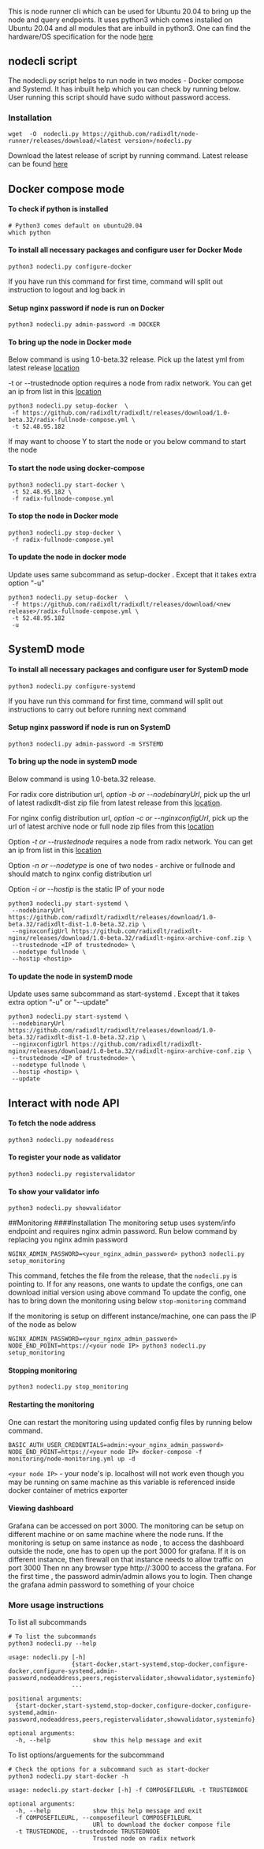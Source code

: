 

This is node runner cli which can be used for Ubuntu 20.04 to bring up the node and query endpoints. It uses python3 which comes installed on Ubuntu 20.04 and all modules that are inbuild in python3.
One can find the hardware/OS specification for the node [here](https://docs.radixdlt.com/documentation-component/betanet/radix-nodes/running-a-full-node.html#_setting_up_your_environment)

## nodecli script
The nodecli.py script helps to run node in two modes - Docker compose and Systemd. It has inbuilt help which you can check by running below. User running this script should have sudo without password access.


### Installation

```
wget  -O  nodecli.py https://github.com/radixdlt/node-runner/releases/download/<latest version>/nodecli.py
```

Download the latest release of script by running command. Latest release can be found [here](https://github.com/radixdlt/node-runner/releases)

## Docker compose mode

#### To check if python is installed
```shell script
# Python3 comes default on ubuntu20.04
which python
```

#### To install all necessary packages and configure user for Docker Mode
```shell script
python3 nodecli.py configure-docker
```
If you have run this command for first time, command will split out instruction to logout and log back in

#### Setup nginx password if node is run on Docker
```shell script
python3 nodecli.py admin-password -m DOCKER
```

#### To bring up the node in Docker mode
Below command is using 1.0-beta.32 release. Pick up the latest yml from latest release [location](https://github.com/radixdlt/radixdlt/releases/)

-t or --trustednode option requires a node from radix network. You can get an ip from  list  in this [location](https://docs.radixdlt.com/documentation-component/betanet/radix-nodes/running-a-full-node.html#_setting_up_your_environment)
 
```shell script
python3 nodecli.py setup-docker  \
 -f https://github.com/radixdlt/radixdlt/releases/download/1.0-beta.32/radix-fullnode-compose.yml \
 -t 52.48.95.182
```

If may want to choose Y to start the node or you below command to start the node

#### To start the node using docker-compose 
```shell script
python3 nodecli.py start-docker \
 -t 52.48.95.182 \
 -f radix-fullnode-compose.yml
```

#### To stop the node in Docker mode
```shell script
python3 nodecli.py stop-docker \
 -f radix-fullnode-compose.yml
```


#### To update the node in docker mode
Update uses same subcommand as setup-docker . Except that it takes extra option "-u"

```shell script
python3 nodecli.py setup-docker  \
 -f https://github.com/radixdlt/radixdlt/releases/download/<new release>/radix-fullnode-compose.yml \
 -t 52.48.95.182
 -u
```

## SystemD mode
#### To install all necessary packages and configure user for SystemD mode

```shell script
python3 nodecli.py configure-systemd
```
If you have run this command for first time, command will split out instructions to carry out before running next command


#### Setup nginx password if node is run on SystemD
```shell script
python3 nodecli.py admin-password -m SYSTEMD
```

#### To bring up the node in systemD mode
Below command is using 1.0-beta.32 release. 

For radix core distribution url, _option -b or --nodebinaryUrl_, pick up the url of latest radixdlt-dist zip file from latest release from this [location](https://github.com/radixdlt/radixdlt/releases/). 

For nginx config distribution url, _option -c or --nginxconfigUrl_, pick up the url of latest archive node or full node zip files from this [location](https://github.com/radixdlt/radixdlt-nginx/releases/)

Option _-t or --trustednode_ requires a node from radix network. You can get an ip from  list  in this [location](https://docs.radixdlt.com/documentation-component/betanet/radix-nodes/running-a-full-node.html#_setting_up_your_environment)

Option _-n or --nodetype_  is one of two nodes - archive or fullnode and should match to nginx config distribution url

Option _-i or --hostip_ is the static IP of your node

```shell script
python3 nodecli.py start-systemd \
 --nodebinaryUrl https://github.com/radixdlt/radixdlt/releases/download/1.0-beta.32/radixdlt-dist-1.0-beta.32.zip \
 --nginxconfigUrl https://github.com/radixdlt/radixdlt-nginx/releases/download/1.0-beta.32/radixdlt-nginx-archive-conf.zip \
 --trustednode <IP of trustednode> \
 --nodetype fullnode \
 --hostip <hostip>
```

#### To update the node in systemD mode
Update uses same subcommand as start-systemd . Except that it takes extra option "-u" or "--update"

```shell script
python3 nodecli.py start-systemd \
 --nodebinaryUrl https://github.com/radixdlt/radixdlt/releases/download/1.0-beta.32/radixdlt-dist-1.0-beta.32.zip \
 --nginxconfigUrl https://github.com/radixdlt/radixdlt-nginx/releases/download/1.0-beta.32/radixdlt-nginx-archive-conf.zip \
 --trustednode <IP of trustednode> \
 --nodetype fullnode \
 --hostip <hostip> \
 --update
```



## Interact with node API

#### To fetch the node address 
```shell script
python3 nodecli.py nodeaddress
```

#### To register your node as validator
```shell script
python3 nodecli.py registervalidator
```

#### To show your validator info
```shell script
python3 nodecli.py showvalidator
```

##Monitoring
####Installation
The monitoring setup uses system/info endpoint and requires nginx admin password. Run below command by replacing you nginx admin password 
```shell script
NGINX_ADMIN_PASSWORD=<your_nginx_admin_password> python3 nodecli.py setup_monitoring
```
This command, fetches the file from the release, that the `nodecli.py` is pointing to.  If for any reasons, one wants to update the configs,  one can download initial version using above command 
To update the config, one has to bring down the monitoring using below `stop-monitoring` command

If the monitoring is setup on different instance/machine, one can pass the IP of the node as below

```shell script
NGINX_ADMIN_PASSWORD=<your_nginx_admin_password> NODE_END_POINT=https://<your node IP> python3 nodecli.py setup_monitoring
```


#### Stopping monitoring
```shell script
python3 nodecli.py stop_monitoring
```

#### Restarting the monitoring
One can restart the monitoring using updated config files by running below command. 
```shell script
BASIC_AUTH_USER_CREDENTIALS=admin:<your_nginx_admin_password>  NODE_END_POINT=https://<your node IP> docker-compose -f monitoring/node-monitoring.yml up -d
```
`<your node IP>` - your node's ip. localhost will not work even though you may be running on same machine as this variable is referenced inside docker container of metrics exporter


#### Viewing dashboard
Grafana can be accessed on port 3000. The monitoring can be setup on different machine or on same machine where the node runs.
If the monitoring is setup on same instance as node , to access the dashboard outside the node, one has to open up the port 3000 for grafana. 
If it is on different instance, then firewall on that instance needs to allow traffic on port 3000
Then nn any browser type http://<node-ip>:3000 to access the grafana. For the first time , the password admin/admin allows you to login. Then change the grafana admin password to something of your choice


### More usage instructions

To list all subcommands
```shell script
# To list the subcommands
python3 nodecli.py --help

usage: nodecli.py [-h]
                  {start-docker,start-systemd,stop-docker,configure-docker,configure-systemd,admin-password,nodeaddress,peers,registervalidator,showvalidator,systeminfo}
                  ...

positional arguments:
  {start-docker,start-systemd,stop-docker,configure-docker,configure-systemd,admin-password,nodeaddress,peers,registervalidator,showvalidator,systeminfo}

optional arguments:
  -h, --help            show this help message and exit
```

To list options/arguements for the subcommand
```shell script
# Check the options for a subcommand such as start-docker
python3 nodecli.py start-docker -h

usage: nodecli.py start-docker [-h] -f COMPOSEFILEURL -t TRUSTEDNODE

optional arguments:
  -h, --help            show this help message and exit
  -f COMPOSEFILEURL, --composefileurl COMPOSEFILEURL
                        URl to download the docker compose file
  -t TRUSTEDNODE, --trustednode TRUSTEDNODE
                        Trusted node on radix network
```

